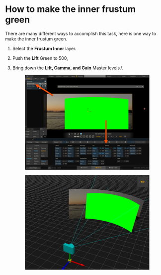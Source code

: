 # How to make the inner frustum green

There are many different ways to accomplish this task, here is one way to make the inner frustum green.

1. Select the **Frustum Inner** layer.
2. Push the **Lift** Green to 500,&#x20;
3.  Bring down the **Lift, Gamma, and Gain** Master levels.\


    <figure><img src="../.gitbook/assets/image (1) (1) (1) (1) (1) (1) (1) (1) (1) (1) (1) (1) (1) (1) (1) (1) (1) (1) (1) (1) (1) (1) (1) (1) (1).png" alt=""><figcaption></figcaption></figure>

    <figure><img src="../.gitbook/assets/image (120).png" alt=""><figcaption></figcaption></figure>


